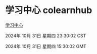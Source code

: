 # 学习中心 colearnhub
[学习中心](http://219.139.197.74:56308/colearnhub/)

2024年 10月 31日 星期四 23:30:02 CST

2024年 10月 31日 星期四 15:30:02 GMT
